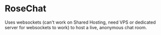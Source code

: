 # RoseChat
Uses websockets (can't work on Shared Hosting, need VPS or dedicated server for websockets to work) to host a live, anonymous chat room.
